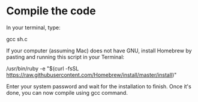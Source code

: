 # Compile the code
In your terminal, type:

gcc sh.c

If your computer (assuming Mac) does not have GNU, install Homebrew by pasting and running this script in your Terminal:

/usr/bin/ruby -e "$(curl -fsSL https://raw.githubusercontent.com/Homebrew/install/master/install)"

Enter your system password and wait for the installation to finish. Once it's done, you can now compile using gcc command.

